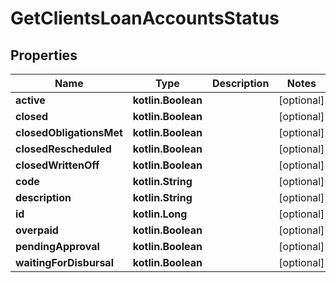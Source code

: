 
# GetClientsLoanAccountsStatus

## Properties
| Name | Type | Description | Notes |
| ------------ | ------------- | ------------- | ------------- |
| **active** | **kotlin.Boolean** |  |  [optional] |
| **closed** | **kotlin.Boolean** |  |  [optional] |
| **closedObligationsMet** | **kotlin.Boolean** |  |  [optional] |
| **closedRescheduled** | **kotlin.Boolean** |  |  [optional] |
| **closedWrittenOff** | **kotlin.Boolean** |  |  [optional] |
| **code** | **kotlin.String** |  |  [optional] |
| **description** | **kotlin.String** |  |  [optional] |
| **id** | **kotlin.Long** |  |  [optional] |
| **overpaid** | **kotlin.Boolean** |  |  [optional] |
| **pendingApproval** | **kotlin.Boolean** |  |  [optional] |
| **waitingForDisbursal** | **kotlin.Boolean** |  |  [optional] |



